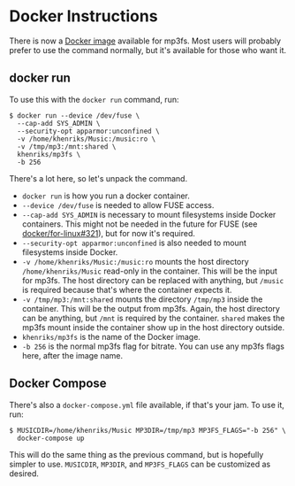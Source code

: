 # Docker Instructions

There is now a [Docker
image](https://hub.docker.com/repository/docker/khenriks/mp3fs) available for
mp3fs. Most users will probably prefer to use the command normally, but it's
available for those who want it.

## docker run

To use this with the `docker run` command, run:

``` console
$ docker run --device /dev/fuse \
  --cap-add SYS_ADMIN \
  --security-opt apparmor:unconfined \
  -v /home/khenriks/Music:/music:ro \
  -v /tmp/mp3:/mnt:shared \
  khenriks/mp3fs \
  -b 256
```

There's a lot here, so let's unpack the command.

  - `docker run` is how you run a docker container.
  - `--device /dev/fuse` is needed to allow FUSE access.
  - `--cap-add SYS_ADMIN` is necessary to mount filesystems inside Docker
    containers. This might not be needed in the future for FUSE (see
    [docker/for-linux\#321](https://github.com/docker/for-linux/issues/321)),
    but for now it's required.
  - `--security-opt apparmor:unconfined` is also needed to mount filesystems
    inside Docker.
  - `-v /home/khenriks/Music:/music:ro` mounts the host directory
    `/home/khenriks/Music` read-only in the container. This will be the input
    for mp3fs. The host directory can be replaced with anything, but `/music`
    is required because that's where the container expects it.
  - `-v /tmp/mp3:/mnt:shared` mounts the directory `/tmp/mp3` inside the
    container. This will be the output from mp3fs. Again, the host directory
    can be anything, but `/mnt` is required by the container. `shared` makes
    the mp3fs mount inside the container show up in the host directory outside.
  - `khenriks/mp3fs` is the name of the Docker image.
  - `-b 256` is the normal mp3fs flag for bitrate. You can use any mp3fs flags
    here, after the image name.

## Docker Compose

There's also a `docker-compose.yml` file available, if that's your jam. To use
it, run:

``` console
$ MUSICDIR=/home/khenriks/Music MP3DIR=/tmp/mp3 MP3FS_FLAGS="-b 256" \
  docker-compose up
```

This will do the same thing as the previous command, but is hopefully simpler
to use. `MUSICDIR`, `MP3DIR`, and `MP3FS_FLAGS` can be customized as desired.
